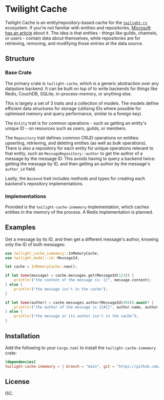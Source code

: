 # Twilight Cache

Twilight Cache is an entity/repository-based cache for the [`twilight-rs`]
ecosystem. If you're not familiar with entities and repositories,
[Microsoft has an article][docs:repo:microsoft] about it. The idea is that
entities - things like guilds, channels, or users - contain data about
themselves, while repositories are for retrieving, removing, and modifying those
entries at the data source.

## Structure

### Base Crate

The primary crate is `twilight-cache`, which is a generic abstraction over any
datastore backend. It can be built on top of to write backends for things like
Redis, CouchDB, SQLite, in-process-memory, or anything else.

This is largely a set of 3 traits and a collection of models. The models define
efficient data structures for storage (utilising IDs where possible for
optimised memory and query performance, similar to a foreign key).

The `Entity` trait is for common operations - such as getting an entity's unique
ID - on resources such as users, guilds, or members.

The `Repository` trait defines common CRUD operations on entities: upserting,
retrieving, and deleting entities (as well as bulk operations). There is also a
repository for each entity for unique operations relevant to that entity, such
as `MessageRepository::author` to get the author of a message by the message ID.
This avoids having to query a backend twice: getting the message by ID, and then
getting an author by the message's `author_id` field.

Lastly, the `Backend` trait includes methods and types for creating each
backend's repository implementations.

### Implementations

Provided is the `twilight-cache-inmemory` implementation, which caches entities in
the memory of the process. A Redis implementation is planned.

## Examples

Get a message by its ID, and then get a different message's author, knowing only
the ID of both messages:

```rust
use twilight_cache_inmemory::InMemoryCache;
use twilight_model::id::MessageId;

let cache = InMemoryCache::new();

if let Some(message) = cache.messages.get(MessageId(123)) {
    println!("the content of the message is: {}", message.content);
} else {
    println!("the message isn't in the cache");
}

if let Some(author) = cache.messages.author(MessageId(456)).await? {
    println!("the author of the message is {}#{}", author.name, author.discriminator);
} else {
    println!("the message or its author isn't in the cache");
}
```

## Installation

Add the following to your `Cargo.toml` to install the `twilight-cache-inmemory`
crate:

```toml
[dependencies]
twilight-cache-inmemory = { branch = "main", git = "https://github.com/twilight-rs/cache" }
```

## License

ISC.

[`twilight-rs`]: https://twilight.rs
[docs:repo:microsoft]: https://docs.microsoft.com/en-us/dotnet/architecture/microservices/microservice-ddd-cqrs-patterns/infrastructure-persistence-layer-design
